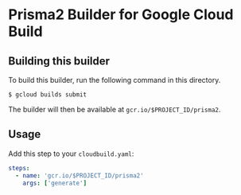 # Prisma2 Builder for Google Cloud Build

## Building this builder
To build this builder, run the following command in this directory.
```
$ gcloud builds submit
```

The builder will then be available at `gcr.io/$PROJECT_ID/prisma2`.

## Usage

Add this step to your `cloudbuild.yaml`:
```yaml
steps:
  - name: 'gcr.io/$PROJECT_ID/prisma2'
    args: ['generate']
```
